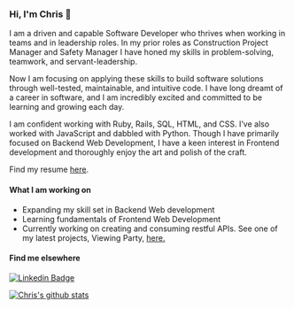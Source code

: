### Hi, I'm Chris 👋

I am a driven and capable Software Developer who thrives when working in teams and in leadership roles. In my prior roles as Construction Project Manager and Safety Manager I have honed my skills in problem-solving, teamwork, and servant-leadership.

Now I am focusing on applying these skills to build software solutions through well-tested, maintainable, and intuitive code. I have long dreamt of a career in software, and I am incredibly excited and committed to be learning and growing each day.

I am confident working with Ruby, Rails, SQL, HTML, and CSS. I’ve also worked with JavaScript and dabbled with Python. Though I have primarily focused on Backend Web Development, I have a keen interest in Frontend development and thoroughly enjoy the art and polish of the craft.

Find my resume [here](03-15-21-Allbritton-Resume.pdf).

#### What I am working on

- Expanding my skill set in Backend Web development
- Learning fundamentals of Frontend Web Development
- Currently working on creating and consuming restful APIs. See one of my latest projects, Viewing Party, [here.](https://github.com/Callbritton/viewing_party)

#### Find me elsewhere

[![Linkedin Badge](https://img.shields.io/badge/-LinkedIn-blue?style=flat-square&logo=Linkedin&logoColor=white&link=https://www.linkedin.com/in/harshkumarkhatri/)](https://www.linkedin.com/in/christopher-allbritton/) 

[![Chris's github stats](https://github-readme-stats.vercel.app/api?username=callbritton&hide=stars)](https://github.com/callbritton/github-readme-stats)
